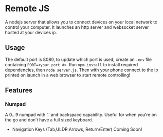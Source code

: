 # Remote JS
A nodejs server that allows you to connect devices on your local network to control your computer. It launches an http server and websocket server hosted at your devices ip. 

## Usage 
The default port is 8080, to update which port is used, create an `.env` file containing `PORT=<your port #>`. Run `npm install` to install required dependencies, then `node server.js`. Then with your phone connect to the ip printed on launch in a web browser to start remote controlling!


## Features

### Numpad
A 0...9 numpad with '.' and backspace capability. Useful for when you're on the go and don't have a full sized keyboard. 

- Navigation Keys (Tab,ULDR Arrows, Return/Enter) Coming Soon!

